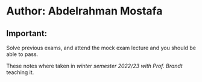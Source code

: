 # Author: Abdelrahman Mostafa

## Important: 
Solve previous exams, and attend the mock exam lecture and you should be able to pass.

These notes where taken in *winter semester 2022/23 with Prof. Brandt* teaching it.